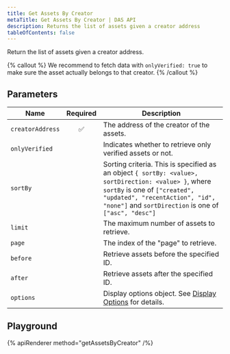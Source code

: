 ```yaml
---
title: Get Assets By Creator
metaTitle: Get Assets By Creator | DAS API
description: Returns the list of assets given a creator address
tableOfContents: false
---
```


Return the list of assets given a creator address.

{% callout %}
We recommend to fetch data with `onlyVerified: true` to make sure the asset actually belongs to that creator.
{% /callout %}

## Parameters

| Name               | Required | Description                                |
| ------------------ | :------: | ------------------------------------------ |
| `creatorAddress`   |    ✅    | The address of the creator of the assets.  |
| `onlyVerified`     |          | Indicates whether to retrieve only verified assets or not.  |
| `sortBy`           |          | Sorting criteria. This is specified as an object `{ sortBy: <value>, sortDirection: <value> }`, where `sortBy` is one of `["created", "updated", "recentAction", "id", "none"]` and `sortDirection` is one of `["asc", "desc"]`     |
| `limit`            |          | The maximum number of assets to retrieve.  |
| `page`             |          | The index of the "page" to retrieve.       |
| `before`           |          | Retrieve assets before the specified ID.   |
| `after`            |          | Retrieve assets after the specified ID.    |
| `options`          |          | Display options object. See [Display Options](/das-api/display-options) for details. |

## Playground

{% apiRenderer method="getAssetsByCreator" /%}